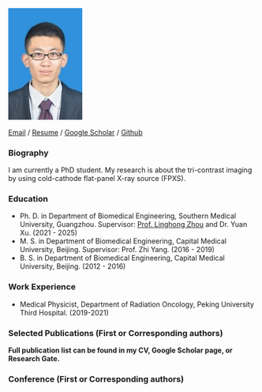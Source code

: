 
<img src="photo_wwj.png" data-canonical-src="photo_wwj.png" width="150"  />

[Email](mailto:wwj12110303@i.smu.edu.cn)  /  [Resume](./CV_WWJ/1_Curriculum_Vitae_20250228.pdf)  /  [Google Scholar](https://scholar.google.com/citations?user=j8PmNI4AAAAJ&hl=en)  /  [Github](https://github.com/WangjiangWu)

### Biography
I am currently a PhD student. My research is about the tri-contrast imaging by using cold-cathode flat-panel X-ray source (FPXS).

### Education
- Ph. D. in Department of Biomedical Engineering, Southern Medical University, Guangzhou. Supervisor: [Prof. Linghong Zhou](https://portal.smu.edu.cn/swyxgcxy/info/1021/1283.htm) and Dr. Yuan Xu. (2021 - 2025)
- M. S. in Department of Biomedical Engineering, Capital Medical University, Beijing. Supervisor: Prof. Zhi Yang. (2016 - 2019)
- B. S. in Department of Biomedical Engineering, Capital Medical University, Beijing. (2012 - 2016)

### Work Experience
- Medical Physicist, Department of Radiation Oncology, Peking University Third Hospital. (2019-2021)

### Selected Publications (First or Corresponding authors)
**Full publication list can be found in my CV, Google Scholar page, or Research Gate.**

### Conference (First or Corresponding authors)



